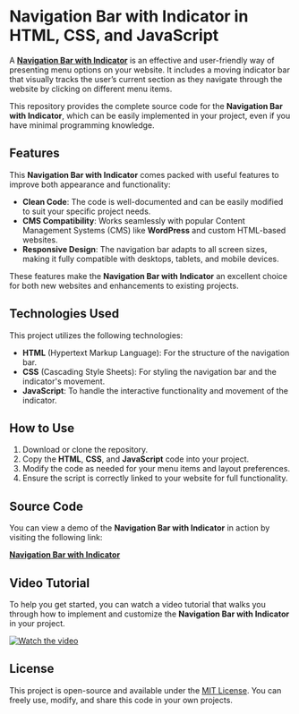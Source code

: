 # Navigation Bar with Indicator in HTML, CSS, and JavaScript

A **<a href="https://jvcodes.com/navigation-bar-with-indicator/" >Navigation Bar with Indicator</a>** is an effective and user-friendly way of presenting menu options on your website. It includes a moving indicator bar that visually tracks the user’s current section as they navigate through the website by clicking on different menu items.

This repository provides the complete source code for the **Navigation Bar with Indicator**, which can be easily implemented in your project, even if you have minimal programming knowledge.

## Features

This **Navigation Bar with Indicator** comes packed with useful features to improve both appearance and functionality:

- **Clean Code**: The code is well-documented and can be easily modified to suit your specific project needs.
- **CMS Compatibility**: Works seamlessly with popular Content Management Systems (CMS) like **WordPress** and custom HTML-based websites.
- **Responsive Design**: The navigation bar adapts to all screen sizes, making it fully compatible with desktops, tablets, and mobile devices.

These features make the **Navigation Bar with Indicator** an excellent choice for both new websites and enhancements to existing projects.

## Technologies Used

This project utilizes the following technologies:

- **HTML** (Hypertext Markup Language): For the structure of the navigation bar.
- **CSS** (Cascading Style Sheets): For styling the navigation bar and the indicator's movement.
- **JavaScript**: To handle the interactive functionality and movement of the indicator.

## How to Use

1. Download or clone the repository.
2. Copy the **HTML**, **CSS**, and **JavaScript** code into your project.
3. Modify the code as needed for your menu items and layout preferences.
4. Ensure the script is correctly linked to your website for full functionality.

## Source Code

You can view a demo of the **Navigation Bar with Indicator** in action by visiting the following link:

**<a href="https://jvcodes.com/navigation-bar-with-indicator/" >Navigation Bar with Indicator</a>**

## Video Tutorial

To help you get started, you can watch a video tutorial that walks you through how to implement and customize the **Navigation Bar with Indicator** in your project. 

[![Watch the video](https://img.youtube.com/vi/a-pO2w2PlNA/0.jpg)](https://www.youtube.com/watch?v=a-pO2w2PlNA)

## License

This project is open-source and available under the [MIT License](LICENSE). You can freely use, modify, and share this code in your own projects.
